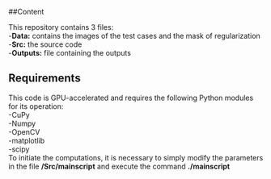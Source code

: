 ##Content

This repository contains 3 files:  
-**Data:** contains the images of the test cases and the mask of regularization   
-**Src:** the source code  
-**Outputs:** file containing the outputs    
## Requirements

This code is GPU-accelerated and requires the following Python modules for its operation:  
-CuPy   
-Numpy  
-OpenCV  
-matplotlib  
-scipy  
To initiate the computations, it is necessary to simply modify the parameters in the file **/Src/mainscript**  and execute the command **./mainscript**   
